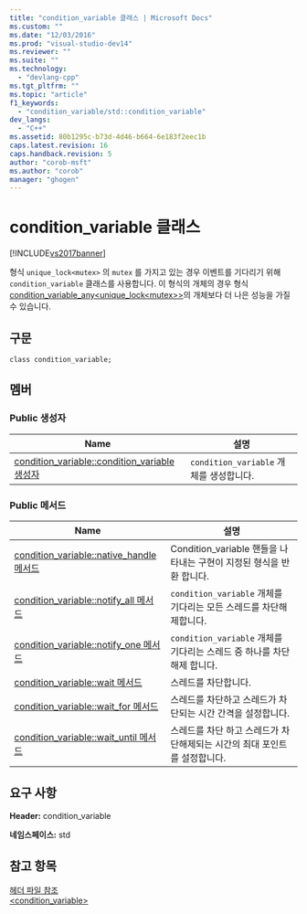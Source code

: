 ```yaml
---
title: "condition_variable 클래스 | Microsoft Docs"
ms.custom: ""
ms.date: "12/03/2016"
ms.prod: "visual-studio-dev14"
ms.reviewer: ""
ms.suite: ""
ms.technology: 
  - "devlang-cpp"
ms.tgt_pltfrm: ""
ms.topic: "article"
f1_keywords: 
  - "condition_variable/std::condition_variable"
dev_langs: 
  - "C++"
ms.assetid: 80b1295c-b73d-4d46-b664-6e183f2eec1b
caps.latest.revision: 16
caps.handback.revision: 5
author: "corob-msft"
ms.author: "corob"
manager: "ghogen"
---
```

# condition_variable 클래스
[!INCLUDE[vs2017banner](../assembler/inline/includes/vs2017banner.md)]

형식 `unique_lock<mutex>` 의 `mutex` 를 가지고 있는 경우 이벤트를 기다리기 위해 `condition_variable` 클래스를 사용합니다.  이 형식의 개체의 경우 형식 [condition\_variable\_any\<unique\_lock\<mutex\>\>](../standard-library/condition-variable-any-class.md)의 개체보다 더 나은 성능을 가질 수 있습니다.  
  
## 구문  
  
```  
class condition_variable;  
```  
  
## 멤버  
  
### Public 생성자  
  
|Name|설명|  
|----------|--------|  
|[condition\_variable::condition\_variable 생성자](../Topic/condition_variable::condition_variable%20Constructor.md)|`condition_variable` 개체를 생성합니다.|  
  
### Public 메서드  
  
|Name|설명|  
|----------|--------|  
|[condition\_variable::native\_handle 메서드](../Topic/condition_variable::native_handle%20Method.md)|Condition\_variable 핸들을 나타내는 구현이 지정된 형식을 반환 합니다.|  
|[condition\_variable::notify\_all 메서드](../Topic/condition_variable::notify_all%20Method.md)|`condition_variable` 개체를 기다리는 모든 스레드를 차단해제합니다.|  
|[condition\_variable::notify\_one 메서드](../Topic/condition_variable::notify_one%20Method.md)|`condition_variable` 개체를 기다리는 스레드 중 하나를 차단해제 합니다.|  
|[condition\_variable::wait 메서드](../Topic/condition_variable::wait%20Method.md)|스레드를 차단합니다.|  
|[condition\_variable::wait\_for 메서드](../Topic/condition_variable::wait_for%20Method.md)|스레드를 차단하고 스레드가 차단되는 시간 간격을 설정합니다.|  
|[condition\_variable::wait\_until 메서드](../Topic/condition_variable::wait_until%20Method.md)|스레드를 차단 하고 스레드가 차단해제되는 시간의 최대 포인트를 설정합니다.|  
  
## 요구 사항  
 **Header:** condition\_variable  
  
 **네임스페이스:** std  
  
## 참고 항목  
 [헤더 파일 참조](../standard-library/cpp-standard-library-header-files.md)   
 [\<condition\_variable\>](../standard-library/condition-variable.md)